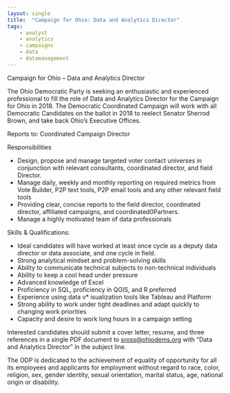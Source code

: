 ```yaml
---
layout: single
title:  "Campaign for Ohio: Data and Analytics Director"
tags: 
    - analyst
    - analytics
    - campaigns
    - data
    - datamanagement
---
```


Campaign for Ohio – Data and Analytics Director

The Ohio Democratic Party is seeking an enthusiastic and experienced professional to fill the role of Data and Analytics Director for the Campaign for Ohio in 2018.  The Democratic Coordinated Campaign will work with all Democratic Candidates on the ballot in 2018 to reelect Senator Sherrod Brown, and take back Ohio’s Executive Offices.  

Reports to: Coordinated Campaign Director 

Responsibilities 

* Design, propose and manage targeted voter contact universes in conjunction with relevant consultants, coordinated director, and field Director.  
* Manage daily, weekly and monthly reporting on required metrics from Vote Builder, P2P text tools, P2P email tools and any other relevant field tools 
* Providing clear, concise reports to the field director, coordinated director, affiliated campaigns, and coordinated0Partners.
* Manage a highly motivated team of data professionals 

Skills & Qualifications:

* Ideal candidates will have worked at least once cycle as a deputy data director or data associate, and one cycle in field. 
* Strong analytical mindset and problem-solving skills
* Ability to communicate technical subjects to non-technical individuals
* Ability to keep a cool head under pressure
* Advanced knowledge of Excel
* Proficiency in SQL, proficiency in QGIS, and R preferred   
* Experience using data v* isualization tools like Tableau and Platform
* Strong ability to work under tight deadlines and adapt quickly to changing work priorities
* Capacity and desire to work long hours in a campaign setting

Interested candidates should submit a cover letter, resume, and three references in a single PDF document to sross@ohiodems.org with “Data and Analytics Director” in the subject line. 

The ODP is dedicated to the achievement of equality of opportunity for all its employees and applicants for employment without regard to race, color, religion, sex, gender identity, sexual orientation, marital status, age, national origin or disability.
